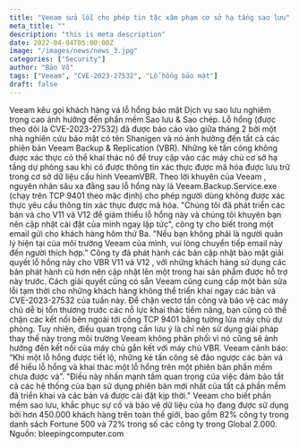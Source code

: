```yaml
---
title: "Veeam sửa lỗi cho phép tin tặc xâm phạm cơ sở hạ tầng sao lưu"
meta_title: ""
description: "this is meta description"
date: 2022-04-04T05:00:00Z
image: "/images/news/news_3.jpg"
categories: ["Security"]
author: "Bảo Võ"
tags: ["Veeam", "CVE-2023-27532", "Lỗ hổng bảo mật"]
draft: false
---
```


Veeam kêu gọi khách hàng vá lỗ hổng bảo mật Dịch vụ sao lưu nghiêm trọng cao ảnh hưởng đến phần mềm Sao lưu & Sao chép.
Lỗ hổng (được theo dõi là CVE-2023-27532) đã được báo cáo vào giữa tháng 2 bởi một nhà nghiên cứu bảo mật có tên Shanigen và nó ảnh hưởng đến tất cả các phiên bản Veeam Backup & Replication (VBR). 
Những kẻ tấn công không được xác thực có thể khai thác nó để truy cập vào các máy chủ cơ sở hạ tầng dự phòng sau khi có được thông tin xác thực được mã hóa được lưu trữ trong cơ sở dữ liệu cấu hình VeeamVBR.
Theo  lời khuyên của Veeam , nguyên nhân sâu xa đằng sau lỗ hổng này là Veeam.Backup.Service.exe (chạy trên TCP 9401 theo mặc định) cho phép người dùng không được xác thực yêu cầu thông tin xác thực được mã hóa.
"Chúng tôi đã phát triển các bản vá cho V11 và V12 để giảm thiểu lỗ hổng này và chúng tôi khuyên bạn nên cập nhật cài đặt của mình ngay lập tức", công ty cho biết trong một email gửi cho khách hàng hôm thứ Ba.
"Nếu bạn không phải là người quản lý hiện tại của môi trường Veeam của mình, vui lòng chuyển tiếp email này đến người thích hợp."
Công ty đã phát hành các bản cập nhật bảo mật giải quyết lỗ hổng này cho VBR  V11  và  V12 , với những khách hàng sử dụng các bản phát hành cũ hơn nên cập nhật lên một trong hai sản phẩm được hỗ trợ này trước.
Cách giải quyết cũng có sẵn Veeam cũng cung cấp một bản sửa lỗi tạm thời cho những khách hàng không thể triển khai ngay các bản vá CVE-2023-27532 của tuần này.
Để chặn vectơ tấn công và bảo vệ các máy chủ dễ bị tổn thương trước các nỗ lực khai thác tiềm năng, bạn cũng có thể chặn các kết nối bên ngoài tới cổng TCP 9401 bằng tường lửa máy chủ dự phòng.
Tuy nhiên, điều quan trọng cần lưu ý là chỉ nên sử dụng giải pháp thay thế này trong môi trường Veeam không phân phối vì nó cũng sẽ ảnh hưởng đến kết nối của máy chủ gắn kết với máy chủ VBR.
Veeam cảnh báo: “Khi một lỗ hổng được tiết lộ, những kẻ tấn công sẽ đảo ngược các bản vá để hiểu lỗ hổng và khai thác một lỗ hổng trên một phiên bản phần mềm chưa được vá”.
"Điều này nhấn mạnh tầm quan trọng của việc đảm bảo tất cả các hệ thống của bạn sử dụng phiên bản mới nhất của tất cả phần mềm đã triển khai và các bản vá được cài đặt kịp thời."
Veeam  cho biết  phần mềm sao lưu, khắc phục sự cố và bảo vệ dữ liệu của họ đang được sử dụng bởi hơn 450.000 khách hàng trên toàn thế giới, bao gồm 82% công ty trong danh sách Fortune 500 và 72% trong số các công ty trong Global 2.000.
Nguồn: bleepingcomputer.com
